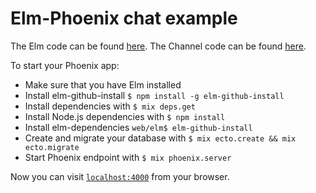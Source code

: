# Elm-Phoenix chat example

The Elm code can be found [here](https://github.com/opsb/elm-optimist/tree/master/example/web/elm/src/Chat2.elm).
The Channel code can be found [here](https://github.com/opsb/elm-optimist/tree/master/example/web/channels/room_channel.ex).


To start your Phoenix app:

  * Make sure that you have Elm installed
  * Install elm-github-install `$ npm install -g elm-github-install`
  * Install dependencies with `$ mix deps.get`
  * Install Node.js dependencies with `$ npm install`
  * Install elm-dependencies `web/elm$ elm-github-install`
  * Create and migrate your database with `$ mix ecto.create && mix ecto.migrate`
  * Start Phoenix endpoint with `$ mix phoenix.server`

Now you can visit [`localhost:4000`](http://localhost:4000) from your browser.

